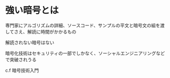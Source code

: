 # 強い暗号とは

専門家にアルゴリズムの詳細、ソースコード、サンプルの平文と暗号文の組を渡してさえ、解読に時間がかかるもの

解読されない暗号はない

暗号化技術はセキュリティの一部でしかなく、ソーシャルエンジニアリングなどで突破されうる

c.f 暗号技術入門
